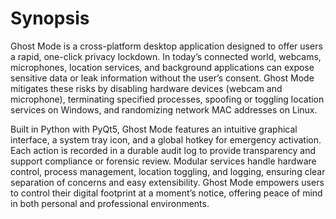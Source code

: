 # Synopsis

Ghost Mode is a cross-platform desktop application designed to offer users a rapid, one-click privacy lockdown. In today’s connected world, webcams, microphones, location services, and background applications can expose sensitive data or leak information without the user’s consent. Ghost Mode mitigates these risks by disabling hardware devices (webcam and microphone), terminating specified processes, spoofing or toggling location services on Windows, and randomizing network MAC addresses on Linux.

Built in Python with PyQt5, Ghost Mode features an intuitive graphical interface, a system tray icon, and a global hotkey for emergency activation. Each action is recorded in a durable audit log to provide transparency and support compliance or forensic review. Modular services handle hardware control, process management, location toggling, and logging, ensuring clear separation of concerns and easy extensibility. Ghost Mode empowers users to control their digital footprint at a moment’s notice, offering peace of mind in both personal and professional environments.
